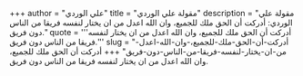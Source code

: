 +++
author = "علي الوردي"
title = "مقولة علي الوردي"
description = "مقولة علي الوردي: أدركت أن الحق ملك للجميع، وان الله اعدل من ان يختار لنفسه فريقا من الناس دون فريق."
quote = '''أدركت أن الحق ملك للجميع، وان الله اعدل من ان يختار لنفسه فريقا من الناس دون فريق.'''
slug = "أدركت-أن-الحق-ملك-للجميع،-وان-الله-اعدل-من-ان-يختار-لنفسه-فريقا-من-الناس-دون-فريق"
+++
أدركت أن الحق ملك للجميع، وان الله اعدل من ان يختار لنفسه فريقا من الناس دون فريق.
